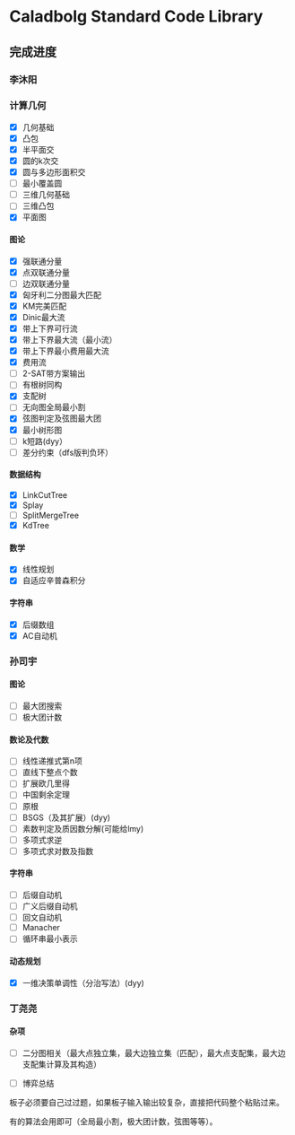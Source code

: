 Caladbolg Standard Code Library
=======================================
完成进度
---------------------

### 李沐阳
### 计算几何
- [x] 几何基础
- [x] 凸包
- [x] 半平面交
- [x] 圆的k次交
- [x] 圆与多边形面积交
- [ ] 最小覆盖圆
- [ ] 三维几何基础
- [ ] 三维凸包
- [x] 平面图
#### 图论
- [x] 强联通分量
- [x] 点双联通分量
- [ ] 边双联通分量
- [x] 匈牙利二分图最大匹配
- [x] KM完美匹配
- [x] Dinic最大流
- [x] 带上下界可行流
- [x] 带上下界最大流（最小流）
- [x] 带上下界最小费用最大流
- [x] 费用流
- [ ] 2-SAT带方案输出
- [ ] 有根树同构
- [x] 支配树
- [ ] 无向图全局最小割
- [x] 弦图判定及弦图最大团
- [x] 最小树形图
- [ ] k短路(dyy）
- [ ] 差分约束（dfs版判负环）
#### 数据结构
- [x] LinkCutTree
- [x] Splay
- [ ] SplitMergeTree
- [x] KdTree
#### 数学
- [x] 线性规划
- [x] 自适应辛普森积分
#### 字符串
- [x] 后缀数组
- [x] AC自动机

### 孙司宇
#### 图论
- [ ] 最大团搜索
- [ ] 极大团计数
#### 数论及代数
- [ ] 线性递推式第n项
- [ ] 直线下整点个数
- [ ] 扩展欧几里得
- [ ] 中国剩余定理
- [ ] 原根
- [ ] BSGS（及其扩展）(dyy)
- [ ] 素数判定及质因数分解(可能给lmy)
- [ ] 多项式求逆
- [ ] 多项式求对数及指数
#### 字符串
- [ ] 后缀自动机
- [ ] 广义后缀自动机
- [ ] 回文自动机
- [ ] Manacher
- [ ] 循环串最小表示
#### 动态规划
- [x] 一维决策单调性（分治写法）(dyy)

### 丁尧尧
#### 杂项
- [ ] 二分图相关（最大点独立集，最大边独立集（匹配），最大点支配集，最大边支配集计算及其构造）
- [ ] 博弈总结



板子必须要自己过过题，如果板子输入输出较复杂，直接把代码整个粘贴过来。

有的算法会用即可（全局最小割，极大团计数，弦图等等）。
